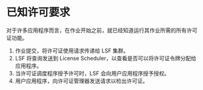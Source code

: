 # 已知许可要求

对于许多应用程序而言，在作业开始之前，就已经知道运行其作业所需的所有许可证功能。

1. 作业提交，将许可证使用请求传递给 LSF 集群。
2. LSF 将查询发送到 License Scheduler，以查看是否可以将许可证令牌分配给应用程序。
3. 当许可证调度程序授予许可时，LSF 会向用户应用程序授予授权。
4. 用户应用程序，向许可证管理器发送请求以检出许可证。